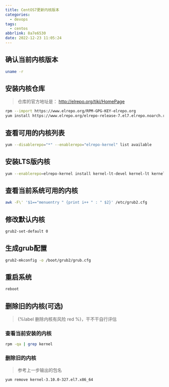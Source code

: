```yaml
---
title: CentOS7更新内核版本
categories:
  - devops
tags:
  - centos
abbrlink: 8a7e6530
date: 2022-12-23 11:05:24
---
```


## 确认当前内核版本

```bash
uname -r
```

## 安装内核仓库

> 仓库的官方地址是： <http://elrepo.org/tiki/HomePage>

```bash
rpm --import https://www.elrepo.org/RPM-GPG-KEY-elrepo.org
yum install https://www.elrepo.org/elrepo-release-7.el7.elrepo.noarch.rpm
```

## 查看可用的内核列表

```bash
yum --disablerepo="*" --enablerepo="elrepo-kernel" list available
```

## 安装LTS版内核

```bash
yum --enablerepo=elrepo-kernel install kernel-lt-devel kernel-lt kernel-lt-tools kernel-lt-tools-libs-devel -y
```

## 查看当前系统可用的内核

```bash
awk -F\' '$1=="menuentry " {print i++ " : " $2}' /etc/grub2.cfg
```

## 修改默认内核

```bash
grub2-set-default 0
```

## 生成grub配置

```bash
grub2-mkconfig -o /boot/grub2/grub.cfg
```

## 重启系统

```bash
reboot
```

## 删除旧的内核(可选)

> {%label 删除内核有风险 red %}，干不干自行评估

### 查看当前安装的内核

```bash
rpm -qa | grep kernel
```

### 删除旧的内核

> 参考上一步输出的包名

```bash
yum remove kernel-3.10.0-327.el7.x86_64
```
